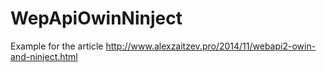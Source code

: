 # WepApiOwinNinject
Example for the article http://www.alexzaitzev.pro/2014/11/webapi2-owin-and-ninject.html
